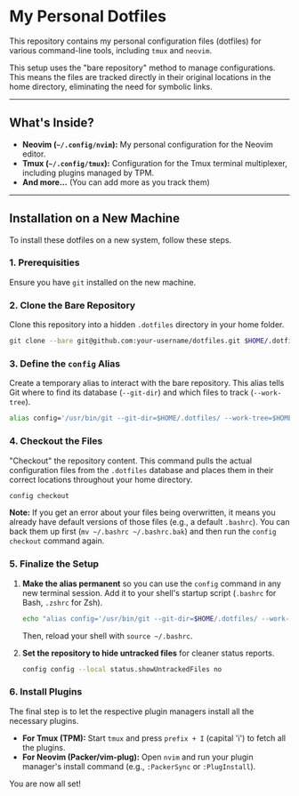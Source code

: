 # My Personal Dotfiles

This repository contains my personal configuration files (dotfiles) for various command-line tools, including `tmux` and `neovim`.

This setup uses the "bare repository" method to manage configurations. This means the files are tracked directly in their original locations in the home directory, eliminating the need for symbolic links.

---

## What's Inside?

- **Neovim (`~/.config/nvim`):** My personal configuration for the Neovim editor.
- **Tmux (`~/.config/tmux`):** Configuration for the Tmux terminal multiplexer, including plugins managed by TPM.
- **And more...** (You can add more as you track them)

---

## Installation on a New Machine

To install these dotfiles on a new system, follow these steps.

### 1. Prerequisities

Ensure you have `git` installed on the new machine.

### 2. Clone the Bare Repository

Clone this repository into a hidden `.dotfiles` directory in your home folder.

```bash
git clone --bare git@github.com:your-username/dotfiles.git $HOME/.dotfiles
```

### 3. Define the `config` Alias

Create a temporary alias to interact with the bare repository. This alias tells Git where to find its database (`--git-dir`) and which files to track (`--work-tree`).

```bash
alias config='/usr/bin/git --git-dir=$HOME/.dotfiles/ --work-tree=$HOME'
```

### 4. Checkout the Files

"Checkout" the repository content. This command pulls the actual configuration files from the `.dotfiles` database and places them in their correct locations throughout your home directory.

```bash
config checkout
```

**Note:** If you get an error about your files being overwritten, it means you already have default versions of those files (e.g., a default `.bashrc`). You can back them up first (`mv ~/.bashrc ~/.bashrc.bak`) and then run the `config checkout` command again.

### 5. Finalize the Setup

1.  **Make the alias permanent** so you can use the `config` command in any new terminal session. Add it to your shell's startup script (`.bashrc` for Bash, `.zshrc` for Zsh).

    ```bash
    echo "alias config='/usr/bin/git --git-dir=$HOME/.dotfiles/ --work-tree=$HOME'" >> ~/.bashrc
    ```

    Then, reload your shell with `source ~/.bashrc`.

2.  **Set the repository to hide untracked files** for cleaner status reports.
    ```bash
    config config --local status.showUntrackedFiles no
    ```

### 6. Install Plugins

The final step is to let the respective plugin managers install all the necessary plugins.

- **For Tmux (TPM):** Start `tmux` and press `prefix + I` (capital 'i') to fetch all the plugins.
- **For Neovim (Packer/vim-plug):** Open `nvim` and run your plugin manager's install command (e.g., `:PackerSync` or `:PlugInstall`).

You are now all set!
